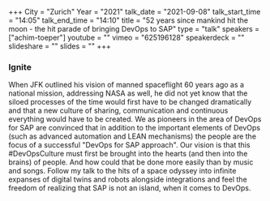 +++
City = "Zurich"
Year = "2021"
talk_date = "2021-09-08"
talk_start_time = "14:05"
talk_end_time = "14:10"
title = "52 years since mankind hit the moon - the hit parade of bringing DevOps to SAP"
type = "talk"
speakers = ["achim-toeper"]
youtube = ""
vimeo = "625196128"
speakerdeck = ""
slideshare = ""
slides = ""
+++

### Ignite

When JFK outlined his vision of manned spaceflight 60 years ago as a national mission, addressing NASA as well, he did not yet know that the siloed processes of the time would first have to be changed dramatically and that a new culture of sharing, communication and continuous everything would have to be created. We as pioneers in the area of DevOps for SAP are convinced that in addition to the important elements of DevOps (such as advanced automation and LEAN mechanisms) the people are the focus of a successful "DevOps for SAP approach". Our vision is that this #DevOpsCulture must first be brought into the hearts (and then into the brains) of people. And how could that be done more easily than by music and songs. Follow my talk to the hits of a space odyssey into infinite expanses of digital twins and robots alongside integrations and feel the freedom of realizing that SAP is not an island, when it comes to DevOps.